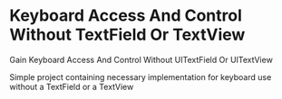 # Keyboard Access And Control Without TextField Or TextView

Gain Keyboard Access And Control Without UITextField Or UITextView

Simple project containing necessary implementation for keyboard use without a TextField or a TextView
